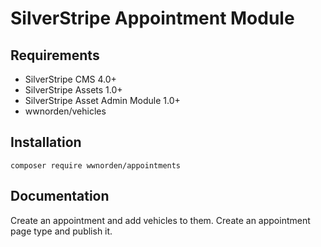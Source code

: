 # SilverStripe Appointment Module

## Requirements

* SilverStripe CMS 4.0+
* SilverStripe Assets 1.0+
* SilverStripe Asset Admin Module 1.0+
* wwnorden/vehicles

## Installation

```
composer require wwnorden/appointments
```

## Documentation
 
Create an appointment and add vehicles to them.
Create an appointment page type and publish it.